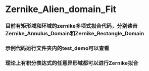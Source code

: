 # Zernike_Alien_domain_Fit

### 目前有矩形域和环域的zernike多项式拟合代码，分别读音Zernike_Annulus_Domain和Zernike_Rectangle_Domain
### 示例代码运行文件夹内的test_demo可以查看

### 理论上有积分表达式的任意异形域都可以进行Zernike拟合
